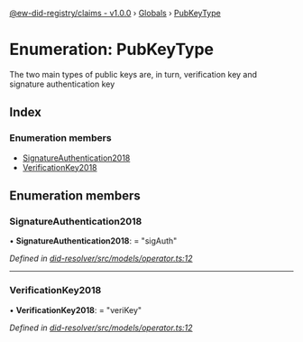 [@ew-did-registry/claims - v1.0.0](../README.md) › [Globals](../globals.md) › [PubKeyType](pubkeytype.md)

# Enumeration: PubKeyType

The two main types of public keys are, in turn, verification key and signature authentication key

## Index

### Enumeration members

* [SignatureAuthentication2018](pubkeytype.md#signatureauthentication2018)
* [VerificationKey2018](pubkeytype.md#verificationkey2018)

## Enumeration members

###  SignatureAuthentication2018

• **SignatureAuthentication2018**: = "sigAuth"

*Defined in [did-resolver/src/models/operator.ts:12](https://github.com/energywebfoundation/ew-did-registry/blob/162cbcc/packages/did-resolver/src/models/operator.ts#L12)*

___

###  VerificationKey2018

• **VerificationKey2018**: = "veriKey"

*Defined in [did-resolver/src/models/operator.ts:12](https://github.com/energywebfoundation/ew-did-registry/blob/162cbcc/packages/did-resolver/src/models/operator.ts#L12)*

